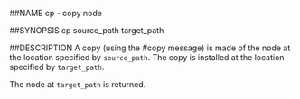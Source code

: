 ##NAME
  cp - copy node

##SYNOPSIS
  cp source_path target_path

##DESCRIPTION
  A copy (using the #copy message) is made of the 
  node at the location specified by `source_path`.
  The copy is installed at the location specified by
  `target_path`.

  The node at `target_path` is returned.

